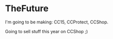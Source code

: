 # TheFuture


I'm going to be making: CC15, CCProtect, CCShop.

Going to sell stuff this year on CCShop ;)
